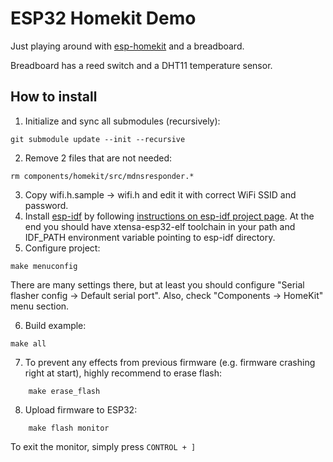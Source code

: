 # ESP32 Homekit Demo

Just playing around with [esp-homekit](https://github.com/maximkulkin/esp-homekit) and a breadboard.

Breadboard has a reed switch and a DHT11 temperature sensor.

## How to install

1. Initialize and sync all submodules (recursively):
```shell
git submodule update --init --recursive
```
2. Remove 2 files that are not needed:
```shell
rm components/homekit/src/mdnsresponder.*
```
3. Copy wifi.h.sample -> wifi.h and edit it with correct WiFi SSID and password.
4. Install [esp-idf](https://github.com/espressif/esp-idf) by following [instructions on esp-idf project page](https://github.com/espressif/esp-idf#setting-up-esp-idf). At the end you should have xtensa-esp32-elf toolchain in your path and IDF_PATH environment variable pointing to esp-idf directory.
5. Configure project:
```
make menuconfig
```
There are many settings there, but at least you should configure "Serial flasher config -> Default serial port".
Also, check "Components -> HomeKit" menu section.

6. Build example:
```shell
make all
```
7. To prevent any effects from previous firmware (e.g. firmware crashing right at
   start), highly recommend to erase flash:
```shell
    make erase_flash
```
8. Upload firmware to ESP32:
```shell
    make flash monitor
```
To exit the monitor, simply press `CONTROL + ]`
